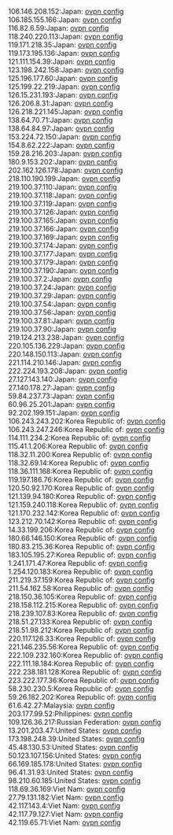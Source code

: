 106.146.208.152:Japan: [ovpn config](vpn/106_146_208_152.ovpn)  
106.185.155.166:Japan: [ovpn config](vpn/106_185_155_166.ovpn)  
116.82.6.59:Japan: [ovpn config](vpn/116_82_6_59.ovpn)  
118.240.220.113:Japan: [ovpn config](vpn/118_240_220_113.ovpn)  
119.171.218.35:Japan: [ovpn config](vpn/119_171_218_35.ovpn)  
119.173.195.136:Japan: [ovpn config](vpn/119_173_195_136.ovpn)  
121.111.154.39:Japan: [ovpn config](vpn/121_111_154_39.ovpn)  
123.198.242.158:Japan: [ovpn config](vpn/123_198_242_158.ovpn)  
125.196.177.60:Japan: [ovpn config](vpn/125_196_177_60.ovpn)  
125.199.22.219:Japan: [ovpn config](vpn/125_199_22_219.ovpn)  
126.15.231.193:Japan: [ovpn config](vpn/126_15_231_193.ovpn)  
126.206.8.31:Japan: [ovpn config](vpn/126_206_8_31.ovpn)  
126.218.221.145:Japan: [ovpn config](vpn/126_218_221_145.ovpn)  
138.64.70.71:Japan: [ovpn config](vpn/138_64_70_71.ovpn)  
138.64.84.97:Japan: [ovpn config](vpn/138_64_84_97.ovpn)  
153.224.72.150:Japan: [ovpn config](vpn/153_224_72_150.ovpn)  
154.8.62.222:Japan: [ovpn config](vpn/154_8_62_222.ovpn)  
159.28.216.203:Japan: [ovpn config](vpn/159_28_216_203.ovpn)  
180.9.153.202:Japan: [ovpn config](vpn/180_9_153_202.ovpn)  
202.162.126.178:Japan: [ovpn config](vpn/202_162_126_178.ovpn)  
218.110.190.199:Japan: [ovpn config](vpn/218_110_190_199.ovpn)  
219.100.37.110:Japan: [ovpn config](vpn/219_100_37_110.ovpn)  
219.100.37.118:Japan: [ovpn config](vpn/219_100_37_118.ovpn)  
219.100.37.119:Japan: [ovpn config](vpn/219_100_37_119.ovpn)  
219.100.37.126:Japan: [ovpn config](vpn/219_100_37_126.ovpn)  
219.100.37.165:Japan: [ovpn config](vpn/219_100_37_165.ovpn)  
219.100.37.166:Japan: [ovpn config](vpn/219_100_37_166.ovpn)  
219.100.37.169:Japan: [ovpn config](vpn/219_100_37_169.ovpn)  
219.100.37.174:Japan: [ovpn config](vpn/219_100_37_174.ovpn)  
219.100.37.177:Japan: [ovpn config](vpn/219_100_37_177.ovpn)  
219.100.37.179:Japan: [ovpn config](vpn/219_100_37_179.ovpn)  
219.100.37.190:Japan: [ovpn config](vpn/219_100_37_190.ovpn)  
219.100.37.2:Japan: [ovpn config](vpn/219_100_37_2.ovpn)  
219.100.37.24:Japan: [ovpn config](vpn/219_100_37_24.ovpn)  
219.100.37.29:Japan: [ovpn config](vpn/219_100_37_29.ovpn)  
219.100.37.54:Japan: [ovpn config](vpn/219_100_37_54.ovpn)  
219.100.37.56:Japan: [ovpn config](vpn/219_100_37_56.ovpn)  
219.100.37.81:Japan: [ovpn config](vpn/219_100_37_81.ovpn)  
219.100.37.90:Japan: [ovpn config](vpn/219_100_37_90.ovpn)  
219.124.213.238:Japan: [ovpn config](vpn/219_124_213_238.ovpn)  
220.105.136.229:Japan: [ovpn config](vpn/220_105_136_229.ovpn)  
220.148.150.113:Japan: [ovpn config](vpn/220_148_150_113.ovpn)  
221.114.210.146:Japan: [ovpn config](vpn/221_114_210_146.ovpn)  
222.224.193.208:Japan: [ovpn config](vpn/222_224_193_208.ovpn)  
27.127.143.140:Japan: [ovpn config](vpn/27_127_143_140.ovpn)  
27.140.178.27:Japan: [ovpn config](vpn/27_140_178_27.ovpn)  
59.84.237.73:Japan: [ovpn config](vpn/59_84_237_73.ovpn)  
60.96.25.201:Japan: [ovpn config](vpn/60_96_25_201.ovpn)  
92.202.199.151:Japan: [ovpn config](vpn/92_202_199_151.ovpn)  
106.243.243.202:Korea Republic of: [ovpn config](vpn/106_243_243_202.ovpn)  
106.243.247.246:Korea Republic of: [ovpn config](vpn/106_243_247_246.ovpn)  
114.111.234.2:Korea Republic of: [ovpn config](vpn/114_111_234_2.ovpn)  
115.41.1.206:Korea Republic of: [ovpn config](vpn/115_41_1_206.ovpn)  
118.32.11.200:Korea Republic of: [ovpn config](vpn/118_32_11_200.ovpn)  
118.32.69.14:Korea Republic of: [ovpn config](vpn/118_32_69_14.ovpn)  
118.36.111.168:Korea Republic of: [ovpn config](vpn/118_36_111_168.ovpn)  
119.197.186.76:Korea Republic of: [ovpn config](vpn/119_197_186_76.ovpn)  
120.50.92.170:Korea Republic of: [ovpn config](vpn/120_50_92_170.ovpn)  
121.139.94.180:Korea Republic of: [ovpn config](vpn/121_139_94_180.ovpn)  
121.159.240.118:Korea Republic of: [ovpn config](vpn/121_159_240_118.ovpn)  
121.170.232.142:Korea Republic of: [ovpn config](vpn/121_170_232_142.ovpn)  
123.212.70.142:Korea Republic of: [ovpn config](vpn/123_212_70_142.ovpn)  
14.33.199.206:Korea Republic of: [ovpn config](vpn/14_33_199_206.ovpn)  
180.66.146.150:Korea Republic of: [ovpn config](vpn/180_66_146_150.ovpn)  
180.83.215.36:Korea Republic of: [ovpn config](vpn/180_83_215_36.ovpn)  
183.105.195.27:Korea Republic of: [ovpn config](vpn/183_105_195_27.ovpn)  
1.241.171.47:Korea Republic of: [ovpn config](vpn/1_241_171_47.ovpn)  
1.254.120.183:Korea Republic of: [ovpn config](vpn/1_254_120_183.ovpn)  
211.219.37.159:Korea Republic of: [ovpn config](vpn/211_219_37_159.ovpn)  
211.54.162.58:Korea Republic of: [ovpn config](vpn/211_54_162_58.ovpn)  
218.150.36.105:Korea Republic of: [ovpn config](vpn/218_150_36_105.ovpn)  
218.158.112.215:Korea Republic of: [ovpn config](vpn/218_158_112_215.ovpn)  
218.239.107.83:Korea Republic of: [ovpn config](vpn/218_239_107_83.ovpn)  
218.51.27.133:Korea Republic of: [ovpn config](vpn/218_51_27_133.ovpn)  
218.51.98.212:Korea Republic of: [ovpn config](vpn/218_51_98_212.ovpn)  
220.117.126.33:Korea Republic of: [ovpn config](vpn/220_117_126_33.ovpn)  
221.146.235.56:Korea Republic of: [ovpn config](vpn/221_146_235_56.ovpn)  
222.109.232.160:Korea Republic of: [ovpn config](vpn/222_109_232_160.ovpn)  
222.111.18.184:Korea Republic of: [ovpn config](vpn/222_111_18_184.ovpn)  
222.238.181.128:Korea Republic of: [ovpn config](vpn/222_238_181_128.ovpn)  
223.222.177.36:Korea Republic of: [ovpn config](vpn/223_222_177_36.ovpn)  
58.230.230.5:Korea Republic of: [ovpn config](vpn/58_230_230_5.ovpn)  
59.26.182.202:Korea Republic of: [ovpn config](vpn/59_26_182_202.ovpn)  
61.6.42.27:Malaysia: [ovpn config](vpn/61_6_42_27.ovpn)  
203.177.99.52:Philippines: [ovpn config](vpn/203_177_99_52.ovpn)  
109.126.36.217:Russian Federation: [ovpn config](vpn/109_126_36_217.ovpn)  
13.201.203.47:United States: [ovpn config](vpn/13_201_203_47.ovpn)  
173.198.248.39:United States: [ovpn config](vpn/173_198_248_39.ovpn)  
45.48.130.53:United States: [ovpn config](vpn/45_48_130_53.ovpn)  
50.123.107.156:United States: [ovpn config](vpn/50_123_107_156.ovpn)  
66.169.185.178:United States: [ovpn config](vpn/66_169_185_178.ovpn)  
96.41.31.93:United States: [ovpn config](vpn/96_41_31_93.ovpn)  
98.210.60.185:United States: [ovpn config](vpn/98_210_60_185.ovpn)  
118.69.36.169:Viet Nam: [ovpn config](vpn/118_69_36_169.ovpn)  
27.79.131.182:Viet Nam: [ovpn config](vpn/27_79_131_182.ovpn)  
42.117.143.4:Viet Nam: [ovpn config](vpn/42_117_143_4.ovpn)  
42.117.79.127:Viet Nam: [ovpn config](vpn/42_117_79_127.ovpn)  
42.119.65.71:Viet Nam: [ovpn config](vpn/42_119_65_71.ovpn)  
